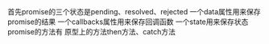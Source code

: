 首先promise的三个状态是pending、resolved、rejected
一个data属性用来保存promise的结果
一个callbacks属性用来保存回调函数
一个state用来保存状态
promise的方法有
原型上的方法then方法、catch方法

